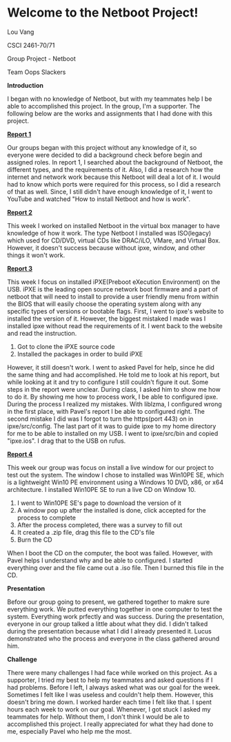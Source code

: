 # Welcome to the Netboot Project!

Lou Vang

CSCI 2461-70/71

Group Project - Netboot

Team Oops Slackers

**Introduction**

I began with no knowledge of Netboot, but with my teammates help I be able to
accomplished this project. In the group, I'm a supporter. The following below
are the works and assignments that I had done with this project.

**[Report 1](https://github.com/LouVang97/Week12/blob/master/Report%231.txt)**

Our groups began with this project without any knowledge of it, so everyone
were decided to did a background check before begin and assigned roles. In report 1, I searched
about the background of Netboot, the different types, and the requirements of
it. Also, I did a research how the internet and network work because this
Netboot will deal a lot of it. I would had to know which ports were required
for this process, so I did a research of that as well. Since, I still didn't
have enough knowledge of it, I went to YouTube and watched "How to install
Netboot and how is work".

**[Report 2](https://github.com/LouVang97/Week13/blob/master/Report%232.md)**

This week I worked on installed Netboot in the virtual box manager to have
knowledge of how it work. The type Netboot I installed was ISO(legacy) which
used for CD/DVD, virtual CDs like DRAC/iLO, VMare, and Virtual Box. However,
it doesn't success because without ipxe, window, and other things it won't
work.

**[Report 3](https://github.com/LouVang97/Week14/blob/master/Report3.md)**

This week I focus on installed iPXE(Preboot eXecution Environment) on the
USB. iPXE is the leading open source network boot firmware and a part of netboot
that will need to install to provide a user friendly menu from within the BIOS
that will easily choose the operating system along with any specific types of
versions or bootable flags. First, I went to ipxe's website to installed the
version of it. However, the biggest mistaked I made was I installed ipxe
without read the requirements of it. I went back to the website and read the
instruction.
1. Got to clone the iPXE source code
2. Installed the packages in order to build iPXE

However, it still doesn't work. I went to asked Pavel for help, since he did
the same thing and had accomplished. He told me to look at his report, but
while looking at it and try to configure I still couldn't figure it out. Some
steps in the report were unclear. During class, I asked him to show me how to
do it. By showing me how to process work, I be able to configured ipxe. During the
process I realized my mistakes. With liblzma, I configured wrong in the
first place, with Pavel's report I be able to configured right. The second
mistake I did was I forgot to turn the https(port 443) on in ipxe/src/config.
The last part of it was to guide ipxe to my home directory for me to be able to 
installed on my USB. I went to ipxe/src/bin and copied "ipxe.ios". I drag that to the USB
on rufus.

**[Report 4](https://github.com/LouVang97/Week15/blob/master/Report4.md)**

This week our group was focus on install a live window for our project to test
out the system. The window I chose to installed was Win10PE SE, which is a
lightweight Win10 PE environment using a Windows 10 DVD, x86, or x64
architecture. I installed Win10PE SE to run a live CD on Window 10.
1. I went to Win10PE SE's page to download the version of it
2. A window pop up after the installed is done, click accepted for the process
to complete
3. After the process completed, there was a survey to fill out
4. It created a .zip file, drag this file to the CD's file
5. Burn the CD

When I boot the CD on the computer, the boot was failed. However, with Pavel
helps I understand why and be able to configured. I started everything
over and the file came out a .iso file. Then I burned this file in the CD.

**Presentation** 

Before our group going to present, we gathered together to makre sure everything work. 
We putted everything together in one computer to test the system. Everything work 
prfectly and was success. During the presentation, everyone in our group talked a 
little about what they did. I didn't talked during the presentation because what I did
I already presented it. Lucus demonstrated who the process and everyone in the class
gathered around him.

**Challenge**

There were  many challenges I had face while worked on this project. As a
supporter, I tried my best to help my teammates and asked questions if I had
problems. Before I left, I always asked what was our goal for the week.
Sometimes I felt like I was useless and couldn't help them. However,
this doesn't bring me down. I worked harder each time I felt like that. I spent
hours each week to work on our goal. Whenever, I got stuck I asked my
teammates for help. Without them, I don't think I would be ale to accomplished
this project. I really appreciated for what they had done to me, especially
Pavel who help me the most.
